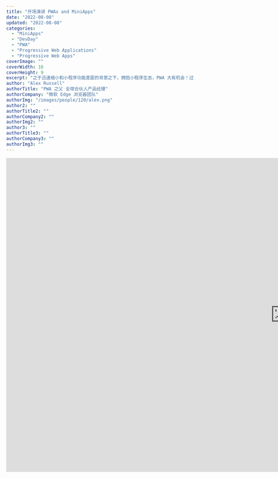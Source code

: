 ```yaml
---
title: "开场演讲 PWAs and MiniApps"
date: "2022-08-08"
updated: "2022-08-08"
categories: 
  - "MiniApps"
  - "DevDay"
  - "PWA"
  - "Progressive Web Applications"
  - "Progressive Web Apps"
coverImage: ""
coverWidth: 16
coverHeight: 9
excerpt: "之于迅速缩小和小程序功能差距的背景之下，拥抱小程序生态，PWA 大有机会！过去 6 年来 PWA 本地原生能力的不断增强加上新兴的 Web Packaging 和 Web Bundles 标准，如何为 Web 开发者打造融合小程序生态的伟大平台；浏览器开发者支持小程序融合生态的机会所在；坚持 Web 标准之于跨设备的优势；将 Web 视为应用平台的集散地的优势。"
author: "Alex Russell"
authorTitle: "PWA 之父 全球合伙人产品经理"
authorCompany: "微软 Edge 浏览器团队"
authorImg: "/images/people/120/alex.png"
author2: ""
authorTitle2: ""
authorCompany2: ""
authorImg2: ""
author3: ""
authorTitle3: ""
authorCompany3: ""
authorImg3: ""
---
```


<div class="bili">
  <iframe
    width="1504"
    height="846"
    src="https://player.bilibili.com/player.html?cid=807037905&amp;aid=387238365&amp;page=1&amp;as_wide=1&amp;high_quality=1&amp;danmaku=0"
    scrolling="no"
    border="0"
    frameborder="no"
    framespacing="0"
    allowfullscreen="true"
  />
  <div class="pdf">
    <a
      href="https://www.bilibili.com/video/BV12d4y1R78s"
      title="开场演讲 PWAs &amp; MiniApps - Alex Russell"
    >
      <svg xmlns="http://www.w3.org/2000/svg" viewBox="0 0 512 512"
        ><path
          d="M488.6 104.1C505.3 122.2 513 143.8 511.9 169.8V372.2C511.5 398.6 502.7 420.3 485.4 437.3C468.2 454.3 446.3 463.2 419.9 464H92.02C65.57 463.2 43.81 454.2 26.74 436.8C9.682 419.4 .7667 396.5 0 368.2V169.8C.7667 143.8 9.682 122.2 26.74 104.1C43.81 87.75 65.57 78.77 92.02 78H121.4L96.05 52.19C90.3 46.46 87.42 39.19 87.42 30.4C87.42 21.6 90.3 14.34 96.05 8.603C101.8 2.868 109.1 0 117.9 0C126.7 0 134 2.868 139.8 8.603L213.1 78H301.1L375.6 8.603C381.7 2.868 389.2 0 398 0C406.8 0 414.1 2.868 419.9 8.603C425.6 14.34 428.5 21.6 428.5 30.4C428.5 39.19 425.6 46.46 419.9 52.19L394.6 78L423.9 78C450.3 78.77 471.9 87.75 488.6 104.1H488.6zM449.8 173.8C449.4 164.2 446.1 156.4 439.1 150.3C433.9 144.2 425.1 140.9 416.4 140.5H96.05C86.46 140.9 78.6 144.2 72.47 150.3C66.33 156.4 63.07 164.2 62.69 173.8V368.2C62.69 377.4 65.95 385.2 72.47 391.7C78.99 398.2 86.85 401.5 96.05 401.5H416.4C425.6 401.5 433.4 398.2 439.7 391.7C446 385.2 449.4 377.4 449.8 368.2L449.8 173.8zM185.5 216.5C191.8 222.8 195.2 230.6 195.6 239.7V273C195.2 282.2 191.9 289.9 185.8 296.2C179.6 302.5 171.8 305.7 162.2 305.7C152.6 305.7 144.7 302.5 138.6 296.2C132.5 289.9 129.2 282.2 128.8 273V239.7C129.2 230.6 132.6 222.8 138.9 216.5C145.2 210.2 152.1 206.9 162.2 206.5C171.4 206.9 179.2 210.2 185.5 216.5H185.5zM377 216.5C383.3 222.8 386.7 230.6 387.1 239.7V273C386.7 282.2 383.4 289.9 377.3 296.2C371.2 302.5 363.3 305.7 353.7 305.7C344.1 305.7 336.3 302.5 330.1 296.2C323.1 289.9 320.7 282.2 320.4 273V239.7C320.7 230.6 324.1 222.8 330.4 216.5C336.7 210.2 344.5 206.9 353.7 206.5C362.9 206.9 370.7 210.2 377 216.5H377z"
        /></svg
      >
    </a>
    <a href="" title="开场演讲 PWAs &amp; MiniApps - Alex Russell">
      <svg xmlns="http://www.w3.org/2000/svg" viewBox="0 0 576 512"
        ><path
          d="M549.655 124.083c-6.281-23.65-24.787-42.276-48.284-48.597C458.781 64 288 64 288 64S117.22 64 74.629 75.486c-23.497 6.322-42.003 24.947-48.284 48.597-11.412 42.867-11.412 132.305-11.412 132.305s0 89.438 11.412 132.305c6.281 23.65 24.787 41.5 48.284 47.821C117.22 448 288 448 288 448s170.78 0 213.371-11.486c23.497-6.321 42.003-24.171 48.284-47.821 11.412-42.867 11.412-132.305 11.412-132.305s0-89.438-11.412-132.305zm-317.51 213.508V175.185l142.739 81.205-142.739 81.201z"
        /></svg
      >
    </a>
    <a href="https://pan.baidu.com/s/1E0CRe7C6RZx0G8YMcxh26A?pwd=ipwa">
      <svg xmlns="http://www.w3.org/2000/svg" viewBox="0 0 640 512"
        ><path
          d="M144 480C64.47 480 0 415.5 0 336C0 273.2 40.17 219.8 96.2 200.1C96.07 197.4 96 194.7 96 192C96 103.6 167.6 32 256 32C315.3 32 367 64.25 394.7 112.2C409.9 101.1 428.3 96 448 96C501 96 544 138.1 544 192C544 204.2 541.7 215.8 537.6 226.6C596 238.4 640 290.1 640 352C640 422.7 582.7 480 512 480H144zM303 392.1C312.4 402.3 327.6 402.3 336.1 392.1L416.1 312.1C426.3 303.6 426.3 288.4 416.1 279C407.6 269.7 392.4 269.7 383 279L344 318.1V184C344 170.7 333.3 160 320 160C306.7 160 296 170.7 296 184V318.1L256.1 279C247.6 269.7 232.4 269.7 223 279C213.7 288.4 213.7 303.6 223 312.1L303 392.1z"
        /></svg
      >
      PDF
    </a>
  </div>
</div>
 

之于迅速缩小和小程序功能差距的背景之下，拥抱小程序生态，PWA 大有机会！

过去 6 年来 PWA 本地原生能力的不断增强加上新兴的 Web Packaging 和 Web Bundles 标准，如何为 Web 开发者打造融合小程序生态的伟大平台；浏览器开发者支持小程序融合生态的机会所在；坚持 Web 标准之于跨设备的优势；将 Web 视为应用平台的集散地的优势。

As the father of the PWA, Alex will give us the open speech to discuss below topics:

The PWA opportunity in the context of closing the gaps with MiniApps capabilities: How emerging standards (Web Packaging and Web Bundles) along with the last 6 years of progress in PWA capabilities set the web up to be a great platform for challenger apps looking to grow a mini-app ecosystem. The opportunities to browser makers for supporting this work. The cross-device advantages of building for a standards-based platform. Export-market benefits of considering the web as an application platform.

<div class="det">
  Alex Russell (@slightlylate) 是 Microsoft Edge
  浏览器团队的全球合伙人产品经理，也是 Blink API 的负责人。在 2021 加入 Edge
  之前，他在 Chrome 的 Web
  平台团队工作了十几年，帮助设计了许多新功能。他曾担任 Chromium 项目 Fugu
  的总体技术负责人，负责 Chrome 的标准工作，并担任 Web
  的平台战略家。他还担任了十多年的 ECMA TC39 成员，并在 W3C
  技术架构小组中三次当选。

  他的技术项目包括 Fugu、Progressive Web Apps、Service Workers 和 Web
  组件，以及诸如 Class 和 Promises 之类的 ES6 功能。此前，他帮助构建谷歌
  Chrome 框架，并领导 Dojo 工具包项目。全世界的 Web 开发者为一家，Alex
  和我们在一起！

  Alex Russell (@slightlylate) is Partner Program Manager on the Microsoft
  Edge title and Blink API OWNER. Before joining Edge in 2021, he worked on
  Chrome's Web Platform title for a dozen years where he helped design many
  new features. He served as overall Tech Lead for Chromium's Project Fugu,
  lead Chrome's Standards work, and acted as a platform strategist for the
  web. He also served as a member of ECMA TC39 for more than a decade and
  was elected to three terms on the W3C's Technical Architecture Group.

  His technical projects have included Fugu, Progressive Web Apps, Service
  Workers, and Web Components, along with ES6 features like Classes and
  Promises. Previously he helped build Google Chrome Frame and led the Dojo
  Toolkit project. Alex plays for Team Web.
</div>
